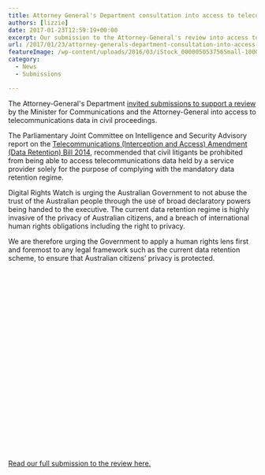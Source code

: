 ```yaml
---
title: Attorney General's Department consultation into access to telecommunications data in civil proceedings
authors: [lizzie]
date: 2017-01-23T12:59:19+00:00
excerpt: Our submission to the Attorney-General's review into access to telecommunications data in civil proceedings.
url: /2017/01/23/attorney-generals-department-consultation-into-access-to-telecommunications-data-in-civil-proceedings/
featureImage: /wp-content/uploads/2016/03/iStock_000005053756Small-1000x350-1.jpg
category:
  - News
  - Submissions

---
```

The Attorney-General's Department [invited submissions to support a review][1] by the Minister for Communications and the Attorney-General into access to telecommunications data in civil proceedings.

The Parliamentary Joint Committee on Intelligence and Security Advisory report on the [Telecommunications (Interception and Access) Amendment (Data Retention) Bill 2014][2], recommended that civil litigants be prohibited from being able to access telecommunications data held by a service provider solely for the purpose of complying with the mandatory data retention regime.

Digital Rights Watch is urging the Australian Government to not abuse the trust of the Australian people through the use of broad declaratory powers being handed to the executive. <span style="font-weight: 400;">The current data retention regime is highly invasive of the privacy of Australian citizens, and a breach of international human rights obligations including the right to privacy. </span>

We are therefore urging the Government to apply a human rights lens first and foremost to any legal framework such as the current data retention scheme, to ensure that Australian citizens&#8217; privacy is protected.

<div data-configid="29076025/47068571" style="width:100%; height:372px;" class="issuuembed">
</div>



[Read our full submission to the review here.][3]

 [1]: https://www.ag.gov.au/Consultations/Pages/Access-to-telecommunications-data-in-civil-proceedings.aspx
 [2]: http://www.aph.gov.au/Parliamentary_Business/Committees/Joint/Intelligence_and_Security/Data_Retention/Report
 [3]: /wp-content/uploads/2017/01/AG_Dataretentionincivilcases_DRW.pdf
